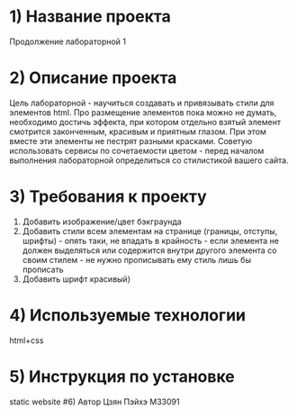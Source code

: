 # 1) Название проекта
Продолжение лабораторной 1
# 2) Описание проекта
Цель лабораторной - научиться создавать и привязывать стили для элементов html. Про
размещение элементов пока можно не думать, необходимо достичь эффекта, при котором
отдельно взятый элемент смотрится законченным, красивым и приятным глазом. При этом
вместе эти элементы не пестрят разными красками. Советую использовать сервисы по
сочетаемости цветом - перед началом выполнения лабораторной определиться со
стилистикой вашего сайта.
# 3) Требования к проекту 
1) Добавить изображение/цвет бэкграунда 
2) Добавить стили всем элементам на странице (границы, отступы, шрифты) - опять таки, не
впадать в крайность - если элемента не должен выделяться или содержится внутри
другого элемента со своим стилем - не нужно прописывать ему стиль лишь бы прописать 
3) Добавить шрифт красивый)
# 4) Используемые технологии
html+css
# 5) Инструкция по установке
static website
#6) Автор
Цзян Пэйхэ М33091
